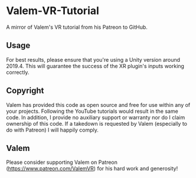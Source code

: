 # Valem-VR-Tutorial
A mirror of Valem's VR tutorial from his Patreon to GitHub. 

## Usage
For best results, please ensure that you're using a Unity version around 2019.4. This will guarantee the success of the XR plugin's inputs working correctly. 

## Copyright
Valem has provided this code as open source and free for use within any of your projects. Following the YouTube tutorials would result in the same code. In addition, I provide no auxiliary support or warranty nor do I claim ownership of this code. If a takedown is requested by Valem (especially to do with Patreon) I will happily comply. 

## Valem
Please consider supporting Valem on Patreon (https://www.patreon.com/ValemVR) for his hard work and generosity! 
